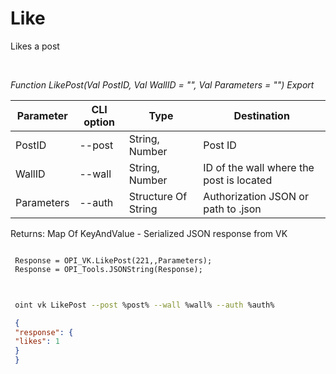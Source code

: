 ﻿---
sidebar_position: 1
---

# Like
 Likes a post




<br/>


*Function LikePost(Val PostID, Val WallID = "", Val Parameters = "") Export*

 | Parameter | CLI option | Type | Destination |
 |-|-|-|-|
 | PostID | --post | String, Number | Post ID |
 | WallID | --wall | String, Number | ID of the wall where the post is located |
 | Parameters | --auth | Structure Of String | Authorization JSON or path to .json |

 
 Returns: Map Of KeyAndValue - Serialized JSON response from VK


```bsl title="Code example"
 
 Response = OPI_VK.LikePost(221,,Parameters);
 Response = OPI_Tools.JSONString(Response);
 
```
	


```sh title="CLI command example"
 
 oint vk LikePost --post %post% --wall %wall% --auth %auth%

```

```json title="Result"
 {
 "response": {
 "likes": 1
 }
 }
```
